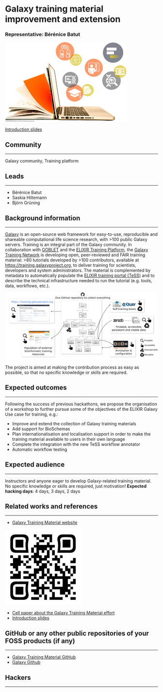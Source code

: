 # Galaxy training material improvement and extension

### Representative: Bérénice Batut

![](images/cover_art.png)

[Introduction slides](http://bebatut.fr/talks/18/11_12_biohackathon/)

## Community
---

Galaxy community, Training platform

## Leads
---
- Bérénice Batut
- Saskia Hiltemann
- Björn Grüning

## Background information
---
[Galaxy](https://galaxyproject.org) is an open-source web framework for easy-to-use, reproducible and shareable computational life science research, with >100 public Galaxy servers. Training is an integral part of the Galaxy community. In collaboration with [GOBLET](https://www.mygoblet.org/) and the [ELIXIR Training Platform](https://www.elixir-europe.org/platforms/training), the [Galaxy Training Network](https://galaxyproject.org/teach/gtn/) is developing open, peer-reviewed and FAIR training material: >80 tutorials developed by >100 contributors, available at https://training.galaxyproject.org, to deliver training for scientists, developers and system administrators. The material is complemented by metadata to automatically populate the [ELIXIR training portal (TeSS)](https://tess.elixir-europe.org/) and to describe the technical infrastructure needed to run the tutorial (e.g. tools, data, workflows, etc.).

![](images/infra.png)

The project is aimed at making the contribution process as easy as possible, so that no specific knowledge or skills are required.

## Expected outcomes
---

Following the success of previous hackathons, we propose the organisation of a workshop to further pursue some of the objectives of the ELIXIR Galaxy Use case for training, e.g.:
- Improve and extend the collection of Galaxy training materials
- Add support for BioSchemas
- Plan internationalisation and localisation support in order to make the training material available to users in their own language
- Complete the integration with the new TeSS workflow annotator
- Automatic workflow testing


## Expected audience
---

Instructors and anyone eager to develop Galaxy-related training material. No specific knowledge or skills are required, just motivation!
**Expected hacking days**: 4 days, 3 days, 2 days

## Related works and references
---

- [Galaxy Training Material website](https://training.galaxyproject.org/)

![](images/qr-code-small.png)

- [Cell paper about the Galaxy Training Material effort](https://www.sciencedirect.com/science/article/pii/S2405471218302308)
- [Introduction slides](http://bebatut.fr/talks/18/11_12_biohackathon/)


## GitHub or any other public repositories of your FOSS products (if any)
---

- [Galaxy Training Material GitHub](https://github.com/galaxyproject/training-material)
- [Galaxy Github](https://github.com/galaxyproject/galaxy)

## Hackers
---

